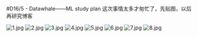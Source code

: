 #D16/5  -
Datawhale——ML  study plan
这次事情太多才匆忙了，先贴图，以后再研究博客

![1.jpg](https://i.loli.net/2019/05/16/5cdd63b4c043346277.jpg)
![2.jpg](https://i.loli.net/2019/05/16/5cdd63b4961d668617.jpg)
![3.jpg](https://i.loli.net/2019/05/16/5cdd63b1951a996681.jpg)
![4.jpg](https://i.loli.net/2019/05/16/5cdd63b1657f618209.jpg)
![5.jpg](https://i.loli.net/2019/05/16/5cdd63b1532e488687.jpg)
![6.jpg](https://i.loli.net/2019/05/16/5cdd63b4b5d1e17100.jpg)
![7.jpg](https://i.loli.net/2019/05/16/5cdd63b4c114064450.jpg)
![8.jpg](https://i.loli.net/2019/05/16/5cdd63b440ccc63702.jpg)





